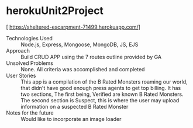 # herokuUnit2Project

[ https://sheltered-escarpment-71499.herokuapp.com/]

<dl>
<dt>Technologies Used</dt>
  <dd>Node.js, Express, Mongoose, MongoDB, JS, EJS</dd>

<dt>Approach</dt>
  <dd> Build CRUD APP using the 7 routes outline provided by GA</dd>

<dt>Unsolved Problems</dt>
  <dd>None. All criteria was accomplished and completed</dd>

<dt>User Stories</dt>
  <dd>This app is a compilation of the B Rated Monsters roaming our world, that didn't have good enough press agents to get top billing. It has two sections, The first being, Verified are known B Rated Monsters. The second section is Suspect, this is where the user may upload information on a suspected B Rated Monster<dd>

<dt>Notes for the future</dt>
  <dd>Would like to incorporate an image loader</dd>

</dl>
